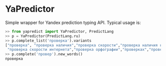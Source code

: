 YaPredictor
===========

Simple wrapper for Yandex prediction typing API.
Typical usage is:

```python
>> from yapredict import YaPredictor, PredictLang
>> p = YaPredictor(PredictLang.ru)
>> p.complete_list('проверка').variants
["проверка", "проверка наличия","проверка скорости","проверка наличия номеров","проверка на",
 "проверка скорости интернета","проверка орфографии","проверках","проверка и","проверками","проверкам"]
>> p.complete('провер').new_words()
проверка
```
